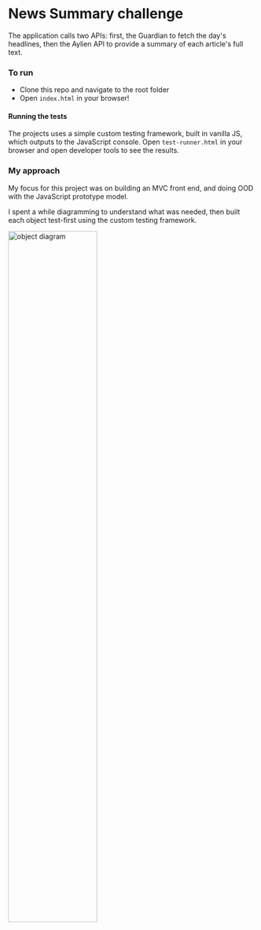 # News Summary challenge

The application calls two APIs: first, the Guardian to fetch the day's headlines, then the Aylien API to provide a summary of each article's full text. 

### To run 
* Clone this repo and navigate to the root folder
* Open `index.html` in your browser!

#### Running the tests

The projects uses a simple custom testing framework, built in vanilla JS, which outputs to the JavaScript console. Open `test-runner.html` in your browser and open developer tools to see the results. 

### My approach

My focus for this project was on building an MVC front end, and doing OOD with the JavaScript prototype model. 

I spent a while diagramming to understand what was needed, then built each object test-first using the custom testing framework. 

<img src="https://github.com/mikjw/news-summary-challenge/blob/master/docs/objects.png" width=60% alt="object diagram" width=50%>
